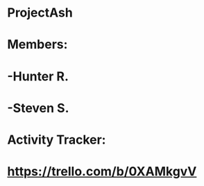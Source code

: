 # ProjectAsh
# Members:
#	-Hunter R.
# 	-Steven S.
#
# Activity Tracker:
# https://trello.com/b/0XAMkgvV
